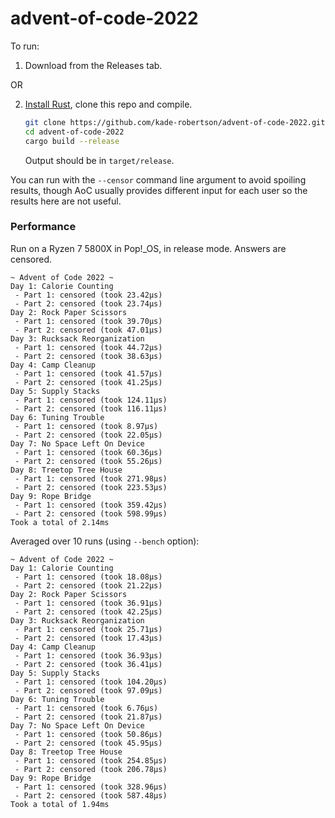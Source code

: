 # advent-of-code-2022

To run:

1. Download from the Releases tab.

OR

2. [Install Rust](https://www.rust-lang.org/learn/get-started), clone this repo and compile.

   ```sh
   git clone https://github.com/kade-robertson/advent-of-code-2022.git
   cd advent-of-code-2022
   cargo build --release
   ```

   Output should be in `target/release`.

You can run with the `--censor` command line argument to avoid spoiling results, though AoC
usually provides different input for each user so the results here are not useful.

### Performance

Run on a Ryzen 7 5800X in Pop!\_OS, in release mode. Answers are censored.

```
~ Advent of Code 2022 ~
Day 1: Calorie Counting
 - Part 1: censored (took 23.42µs)
 - Part 2: censored (took 23.74µs)
Day 2: Rock Paper Scissors
 - Part 1: censored (took 39.70µs)
 - Part 2: censored (took 47.01µs)
Day 3: Rucksack Reorganization
 - Part 1: censored (took 44.72µs)
 - Part 2: censored (took 38.63µs)
Day 4: Camp Cleanup
 - Part 1: censored (took 41.57µs)
 - Part 2: censored (took 41.25µs)
Day 5: Supply Stacks
 - Part 1: censored (took 124.11µs)
 - Part 2: censored (took 116.11µs)
Day 6: Tuning Trouble
 - Part 1: censored (took 8.97µs)
 - Part 2: censored (took 22.05µs)
Day 7: No Space Left On Device
 - Part 1: censored (took 60.36µs)
 - Part 2: censored (took 55.26µs)
Day 8: Treetop Tree House
 - Part 1: censored (took 271.98µs)
 - Part 2: censored (took 223.53µs)
Day 9: Rope Bridge
 - Part 1: censored (took 359.42µs)
 - Part 2: censored (took 598.99µs)
Took a total of 2.14ms
```

Averaged over 10 runs (using `--bench` option):

```
~ Advent of Code 2022 ~
Day 1: Calorie Counting
 - Part 1: censored (took 18.08µs)
 - Part 2: censored (took 21.22µs)
Day 2: Rock Paper Scissors
 - Part 1: censored (took 36.91µs)
 - Part 2: censored (took 42.25µs)
Day 3: Rucksack Reorganization
 - Part 1: censored (took 25.71µs)
 - Part 2: censored (took 17.43µs)
Day 4: Camp Cleanup
 - Part 1: censored (took 36.93µs)
 - Part 2: censored (took 36.41µs)
Day 5: Supply Stacks
 - Part 1: censored (took 104.20µs)
 - Part 2: censored (took 97.09µs)
Day 6: Tuning Trouble
 - Part 1: censored (took 6.76µs)
 - Part 2: censored (took 21.87µs)
Day 7: No Space Left On Device
 - Part 1: censored (took 50.86µs)
 - Part 2: censored (took 45.95µs)
Day 8: Treetop Tree House
 - Part 1: censored (took 254.85µs)
 - Part 2: censored (took 206.78µs)
Day 9: Rope Bridge
 - Part 1: censored (took 328.96µs)
 - Part 2: censored (took 587.48µs)
Took a total of 1.94ms
```
